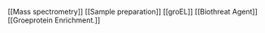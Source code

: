 [[Mass spectrometry]]
[[Sample preparation]]
[[groEL]]
[[Biothreat Agent]]
[[Groeprotein Enrichment.]]

